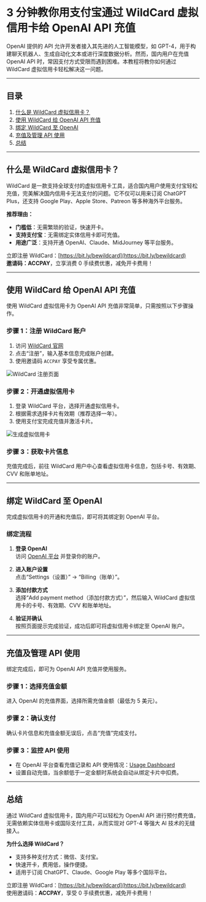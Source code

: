 # 3 分钟教你用支付宝通过 WildCard 虚拟信用卡给 OpenAI API 充值

OpenAI 提供的 API 允许开发者接入其先进的人工智能模型，如 GPT-4，用于构建聊天机器人、生成自动化文本或进行深度数据分析。然而，国内用户在充值 OpenAI API 时，常因支付方式受限而遇到困难。本教程将教你如何通过 WildCard 虚拟信用卡轻松解决这一问题。

---

## **目录**

1. [什么是 WildCard 虚拟信用卡？](#什么是-wildcard-虚拟信用卡)  
2. [使用 WildCard 给 OpenAI API 充值](#使用-wildcard-给-openai-api-充值)  
3. [绑定 WildCard 至 OpenAI](#绑定-wildcard-至-openai)  
4. [充值及管理 API 使用](#充值及管理-api-使用)  
5. [总结](#总结)  

---

## **什么是 WildCard 虚拟信用卡？**

WildCard 是一款支持全球支付的虚拟信用卡工具，适合国内用户使用支付宝轻松充值，完美解决国内信用卡无法支付的问题。它不仅可以用来订阅 ChatGPT Plus，还支持 Google Play、Apple Store、Patreon 等多种海外平台服务。

**推荐理由：**
- **门槛低**：无需繁琐的验证，快速开卡。  
- **支持支付宝**：无需绑定实体信用卡即可充值。  
- **用途广泛**：支持开通 OpenAI、Claude、MidJourney 等平台服务。  

立即注册 WildCard：[https://bit.ly/bewildcard](https://bit.ly/bewildcard)  
**邀请码：ACCPAY**，立享消费 0 手续费优惠，减免开卡费用！

---

## **使用 WildCard 给 OpenAI API 充值**

使用 WildCard 虚拟信用卡为 OpenAI API 充值非常简单，只需按照以下步骤操作。

### **步骤 1：注册 WildCard 账户**
1. 访问 [WildCard 官网](https://bit.ly/bewildcard)  
2. 点击“注册”，输入基本信息完成账户创建。  
3. 使用邀请码 `ACCPAY` 享受专属优惠。

![WildCard 注册页面](http://unxiao.com/how_to_use_onlyfans/wildcard_page.png)

### **步骤 2：开通虚拟信用卡**
1. 登录 WildCard 平台，选择开通虚拟信用卡。  
2. 根据需求选择卡片有效期（推荐选择一年）。  
3. 使用支付宝完成充值并激活卡片。

![生成虚拟信用卡](http://unxiao.com/how_to_use_onlyfans/card.png)

### **步骤 3：获取卡片信息**
充值完成后，前往 WildCard 用户中心查看虚拟信用卡信息，包括卡号、有效期、CVV 和账单地址。

---

## **绑定 WildCard 至 OpenAI**

完成虚拟信用卡的开通和充值后，即可将其绑定到 OpenAI 平台。

### **绑定流程**
1. **登录 OpenAI**  
   访问 [OpenAI 平台](https://platform.openai.com/) 并登录你的账户。

2. **进入账户设置**  
   点击“Settings（设置）” -> “Billing（账单）”。

3. **添加付款方式**  
   选择“Add payment method（添加付款方式）”，然后输入 WildCard 虚拟信用卡的卡号、有效期、CVV 和账单地址。

4. **验证并确认**  
   按照页面提示完成验证，成功后即可将虚拟信用卡绑定至 OpenAI 账户。

---

## **充值及管理 API 使用**

绑定完成后，即可为 OpenAI API 充值并使用服务。

### **步骤 1：选择充值金额**
进入 OpenAI 的充值界面，选择所需充值金额（最低为 5 美元）。

### **步骤 2：确认支付**
确认卡片信息和充值金额无误后，点击“充值”完成支付。

### **步骤 3：监控 API 使用**
- 在 OpenAI 平台查看充值记录和 API 使用情况：[Usage Dashboard](https://platform.openai.com/usage)  
- 设置自动充值，当余额低于一定金额时系统会自动从绑定卡片中扣费。

---

## **总结**

通过 WildCard 虚拟信用卡，国内用户可以轻松为 OpenAI API 进行预付费充值，无需依赖实体信用卡或国际支付工具，从而实现对 GPT-4 等强大 AI 技术的无缝接入。

**为什么选择 WildCard？**
- 支持多种支付方式：微信、支付宝。  
- 快速开卡，费用低，操作便捷。  
- 适用于订阅 ChatGPT、Claude、Google Play 等多个国际平台。

立即注册 WildCard：[https://bit.ly/bewildcard](https://bit.ly/bewildcard)  
使用邀请码：**ACCPAY**，享受 0 手续费优惠，减免开卡费用！
